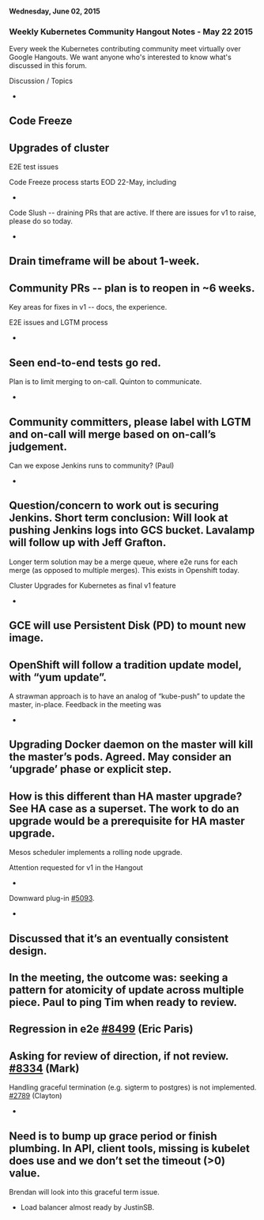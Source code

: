 #### Wednesday, June 02, 2015 
### Weekly Kubernetes Community Hangout Notes - May 22 2015 
Every week the Kubernetes contributing community meet virtually over Google Hangouts. We want anyone who's interested to know what's discussed in this forum.  
  
  

Discussion / Topics

- 
Code Freeze 
- 
Upgrades of cluster
- 
E2E test issues

  

Code Freeze process starts EOD 22-May, including

- 
Code Slush -- draining PRs that are active. If there are issues for v1 to raise, please do so today. 

  - 
Drain timeframe will be about 1-week.
- 
Community PRs -- plan is to reopen in ~6 weeks.
- 
Key areas for fixes in v1 -- docs, the experience.

  

E2E issues and LGTM process 

- 
Seen end-to-end tests go red. 
- 
Plan is to limit merging to on-call. Quinton to communicate. 

  - 
Community committers, please label with LGTM and on-call will merge based on on-call’s judgement. 
- 
Can we expose Jenkins runs to community? (Paul)

  - 
Question/concern to work out is securing Jenkins. Short term conclusion: Will look at pushing Jenkins logs into GCS bucket. Lavalamp will follow up with Jeff Grafton. 
  - 
Longer term solution may be a merge queue, where e2e runs for each merge (as opposed to multiple merges). This exists in Openshift today.

  

Cluster Upgrades for Kubernetes as final v1 feature

- 
GCE will use Persistent Disk (PD) to mount new image.
- 
OpenShift will follow a tradition update model, with “yum update”.
- 
A strawman approach is to have an analog of “kube-push” to update the master, in-place. Feedback in the meeting was

  - 
Upgrading Docker daemon on the master will kill the master’s pods. Agreed. May consider an ‘upgrade’ phase or explicit step.
  - 
How is this different than HA master upgrade? See HA case as a superset. The work to do an upgrade would be a prerequisite for HA master upgrade.
- 
Mesos scheduler implements a rolling node upgrade. 

  

Attention requested for v1 in the Hangout

- 
Downward plug-in [#5093](https://github.com/GoogleCloudPlatform/kubernetes/pull/5093). 

  - 
Discussed that it’s an eventually consistent design. 
  - 
In the meeting, the outcome was: seeking a pattern for atomicity of update across multiple piece. Paul to ping Tim when ready to review.
- 
Regression in e2e [#8499](https://github.com/GoogleCloudPlatform/kubernetes/issues/8499) (Eric Paris)
- 
Asking for review of direction, if not review. [#8334](https://github.com/GoogleCloudPlatform/kubernetes/pull/8334) (Mark)
- 
Handling graceful termination (e.g. sigterm to postgres) is not implemented. [#2789](https://github.com/GoogleCloudPlatform/kubernetes/issues/2789) (Clayton)

  - 
Need is to bump up grace period or finish plumbing. In API, client tools, missing is kubelet does use and we don’t set the timeout (\>0) value. 
  - 
Brendan will look into this graceful term issue. 
- Load balancer almost ready by JustinSB. 
